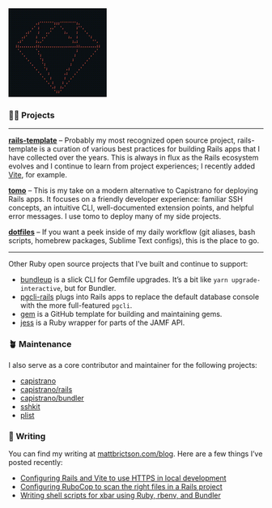 <img src="./ruby.gif" width="194" height="175" alt="Spinning Ruby logo">

### 🧑‍💻 Projects

---

**[rails-template](https://github.com/mattbrictson/rails-template)** – Probably my most recognized open source project, rails-template is a curation of various best practices for building Rails apps that I have collected over the years. This is always in flux as the Rails ecosystem evolves and I continue to learn from project experiences; I recently added [Vite](https://github.com/mattbrictson/rails-template#optional-support-for-vite_rails%EF%B8%8F), for example.

**[tomo](https://github.com/mattbrictson/tomo)** – This is my take on a modern alternative to Capistrano for deploying Rails apps. It focuses on a friendly developer experience: familiar SSH concepts, an intuitive CLI, well-documented extension points, and helpful error messages. I use tomo to deploy many of my side projects.

**[dotfiles](https://github.com/mattbrictson/dotfiles)** – If you want a peek inside of my daily workflow (git aliases, bash scripts, homebrew packages, Sublime Text configs), this is the place to go.

---

Other Ruby open source projects that I’ve built and continue to support:

- [bundleup](https://github.com/mattbrictson/bundleup) is a slick CLI for Gemfile upgrades. It’s a bit like `yarn upgrade-interactive`, but for Bundler.
- [pgcli-rails](https://github.com/mattbrictson/pgcli-rails) plugs into Rails apps to replace the default database console with the more full-featured `pgcli`.
- [gem](https://github.com/mattbrictson/gem) is a GitHub template for building and maintaining gems.
- [jess](https://github.com/mattbrictson/jess) is a Ruby wrapper for parts of the JAMF API.


### 🪴 Maintenance

I also serve as a core contributor and maintainer for the following projects:

- [capistrano](https://github.com/capistrano/capistrano)
- [capistrano/rails](https://github.com/capistrano/rails)
- [capistrano/bundler](https://github.com/capistrano/bundler)
- [sshkit](https://github.com/capistrano/sshkit)
- [plist](https://github.com/patsplat/plist)


### 💬 Writing

You can find my writing at [mattbrictson.com/blog](https://mattbrictson.com/blog). Here are a few things I’ve posted recently:

- [Configuring Rails and Vite to use HTTPS in local development](https://mattbrictson.com/blog/rails-vite-localhost-https)
- [Configuring RuboCop to scan the right files in a Rails project](https://mattbrictson.com/blog/including-and-excluding-files-in-rubocop)
- [Writing shell scripts for xbar using Ruby, rbenv, and Bundler](https://mattbrictson.com/blog/writing-shell-scripts-in-ruby)
